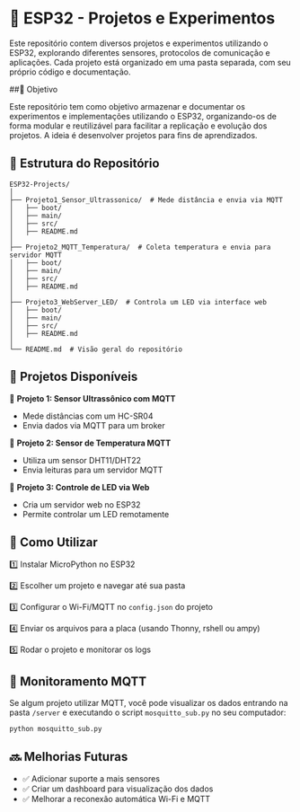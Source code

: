 # 🚀 ESP32 - Projetos e Experimentos

Este repositório contem diversos projetos e experimentos utilizando o ESP32, explorando diferentes sensores, protocolos de comunicação e aplicações. Cada projeto está organizado em uma pasta separada, com seu próprio código e documentação.

##📌 Objetivo

Este repositório tem como objetivo armazenar e documentar os experimentos e implementações utilizando o ESP32, organizando-os de forma modular e reutilizável para facilitar a replicação e evolução dos projetos. A ideia é desenvolver projetos para fins de aprendizados.

## 📁 Estrutura do Repositório

```plaintext
ESP32-Projects/
│
├── Projeto1_Sensor_Ultrassonico/  # Mede distância e envia via MQTT
│   ├── boot/
│   ├── main/
│   ├── src/
│   ├── README.md
│
├── Projeto2_MQTT_Temperatura/  # Coleta temperatura e envia para servidor MQTT
│   ├── boot/
│   ├── main/
│   ├── src/
│   ├── README.md
│
├── Projeto3_WebServer_LED/  # Controla um LED via interface web
│   ├── boot/
│   ├── main/
│   ├── src/
│   ├── README.md
│
└── README.md  # Visão geral do repositório
```

## 📌 Projetos Disponíveis

🔹 **Projeto 1: Sensor Ultrassônico com MQTT**

- Mede distâncias com um HC-SR04
- Envia dados via MQTT para um broker

🔹 **Projeto 2: Sensor de Temperatura MQTT**

- Utiliza um sensor DHT11/DHT22
- Envia leituras para um servidor MQTT

🔹 **Projeto 3: Controle de LED via Web**

- Cria um servidor web no ESP32
- Permite controlar um LED remotamente

## 🔧 Como Utilizar

1️⃣ Instalar MicroPython no ESP32

2️⃣ Escolher um projeto e navegar até sua pasta

3️⃣ Configurar o Wi-Fi/MQTT no `config.json` do projeto

4️⃣ Enviar os arquivos para a placa (usando Thonny, rshell ou ampy)

5️⃣ Rodar o projeto e monitorar os logs

## 📡 Monitoramento MQTT

Se algum projeto utilizar MQTT, você pode visualizar os dados entrando na pasta `/server` e executando o script `mosquitto_sub.py` no seu computador:

```bash
python mosquitto_sub.py
```

## 🔜 Melhorias Futuras

- ✅ Adicionar suporte a mais sensores
- ✅ Criar um dashboard para visualização dos dados
- ✅ Melhorar a reconexão automática Wi-Fi e MQTT
